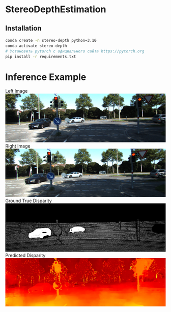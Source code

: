 # StereoDepthEstimation

## Installation
```bash
conda create -n stereo-depth python=3.10
conda activate stereo-depth
# Установить pytorch с официального сайта https://pytorch.org
pip install -r requirements.txt
```

# Inference Example
Left Image
![Image alt](./imgs/left.png)
Right Image
![Image alt](./imgs/right.png)
Ground True Disparity
![Image alt](./imgs/disp.png)
Predicted Disparity
![Image alt](./imgs/color_disp.png)